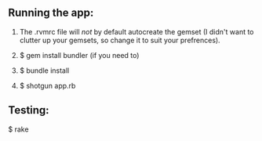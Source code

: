 ## Running the app:
1. The .rvmrc file will _not_ by default autocreate the gemset (I didn't
   want to clutter up your gemsets, so change it to suit your
   prefrences).

2. $ gem install bundler (if you need to)

3. $ bundle install

4. $ shotgun app.rb

## Testing:

$ rake
